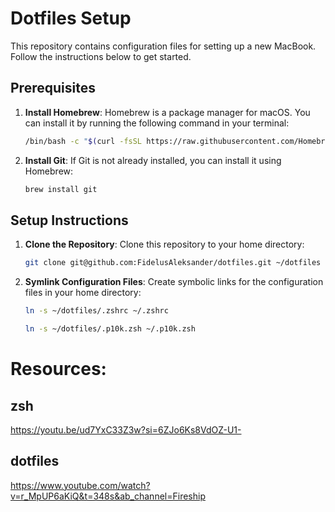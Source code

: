 # Dotfiles Setup

This repository contains configuration files for setting up a new MacBook. Follow the instructions below to get started.

## Prerequisites

1. **Install Homebrew**: Homebrew is a package manager for macOS. You can install it by running the following command in your terminal:
    ```sh
    /bin/bash -c "$(curl -fsSL https://raw.githubusercontent.com/Homebrew/install/HEAD/install.sh)"
    ```

2. **Install Git**: If Git is not already installed, you can install it using Homebrew:
    ```sh
    brew install git
    ```

## Setup Instructions

1. **Clone the Repository**: Clone this repository to your home directory:
    ```sh
    git clone git@github.com:FidelusAleksander/dotfiles.git ~/dotfiles
    ```

2. **Symlink Configuration Files**: Create symbolic links for the configuration files in your home directory:
    ```sh
    ln -s ~/dotfiles/.zshrc ~/.zshrc
    ```
    ```sh
    ln -s ~/dotfiles/.p10k.zsh ~/.p10k.zsh
    ```


# Resources:

## zsh

https://youtu.be/ud7YxC33Z3w?si=6ZJo6Ks8VdOZ-U1-

## dotfiles
https://www.youtube.com/watch?v=r_MpUP6aKiQ&t=348s&ab_channel=Fireship
